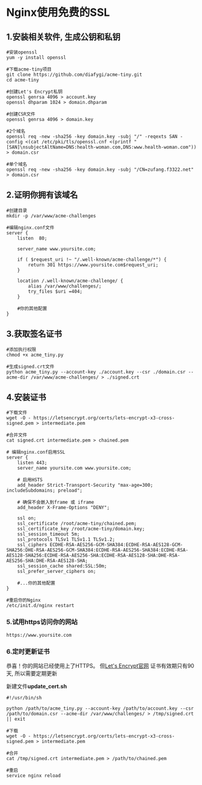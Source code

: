 Nginx使用免费的SSL
=================


## 1.安装相关软件, 生成公钥和私钥 ##
	#安装openssl
	yum -y install openssl

	#下载acme-tiny项目
	git clone https://github.com/diafygi/acme-tiny.git
	cd acme-tiny

	#创建Let's Encrypt私钥
	openssl genrsa 4096 > account.key 
	openssl dhparam 1024 > domain.dhparam

	#创建CSR文件
	openssl genrsa 4096 > domain.key

	#2个域名
	openssl req -new -sha256 -key domain.key -subj "/" -reqexts SAN -config <(cat /etc/pki/tls/openssl.cnf <(printf "[SAN]\nsubjectAltName=DNS:health-woman.com,DNS:www.health-woman.com")) > domain.csr
		
	#单个域名
	openssl req -new -sha256 -key domain.key -subj "/CN=zufang.f3322.net" > domain.csr

## 2.证明你拥有该域名 ##
	#创建目录
	mkdir -p /var/www/acme-challenges
	
	#编辑nginx.conf文件
	server {
	  	listen  80;

	  	server_name www.yoursite.com;

		if ( $request_uri !~ "/.well-known/acme-challenge/*") {
			return 301 https://www.yoursite.com$request_uri;
		}

		location /.well-known/acme-challenge/ {
			alias /var/www/challenges/;
			try_files $uri =404;
		}

		#你的其他配置
	}

## 3.获取签名证书 ##
	#添加执行权限
	chmod +x acme_tiny.py

	#生成signed.crt文件
	python acme_tiny.py --account-key ./account.key --csr ./domain.csr --acme-dir /var/www/acme-challenges/ > ./signed.crt


## 4.安装证书 ##
	#下载文件
	wget -O - https://letsencrypt.org/certs/lets-encrypt-x3-cross-signed.pem > intermediate.pem
	
	#合并文件
	cat signed.crt intermediate.pem > chained.pem
	
	# 编辑nginx.conf启用SSL
	server {
	  	listen 443;
	  	server_name yoursite.com www.yoursite.com;
		
		# 启用HSTS
		add_header Strict-Transport-Security "max-age=300; includeSubdomains; preload";

		# 确保不会嵌入到frame 或 iframe
		add_header X-Frame-Options "DENY";

	  	ssl on;
	  	ssl_certificate /root/acme-tiny/chained.pem;
	  	ssl_certificate_key /root/acme-tiny/domain.key;
	  	ssl_session_timeout 5m;
	  	ssl_protocols TLSv1 TLSv1.1 TLSv1.2;
	  	ssl_ciphers ECDHE-RSA-AES256-GCM-SHA384:ECDHE-RSA-AES128-GCM-SHA256:DHE-RSA-AES256-GCM-SHA384:ECDHE-RSA-AES256-SHA384:ECDHE-RSA-AES128-SHA256:ECDHE-RSA-AES256-SHA:ECDHE-RSA-AES128-SHA:DHE-RSA-AES256-SHA:DHE-RSA-AES128-SHA;
	  	ssl_session_cache shared:SSL:50m;
	  	ssl_prefer_server_ciphers on;

	  	#...你的其他配置
	}
	
	#重启你的Nginx
	/etc/init.d/nginx restart


### 5.试用https访问你的网站 ###
	https://www.yoursite.com


### 6.定时更新证书 ###
恭喜！你的网站已经使用上了HTTPS。 但[Let's Encrypt官网](https://letsencrypt.org/) 证书有效期只有90天, 所以需要定期更新

新建文件**update_cert.sh**
	
	#!/usr/bin/sh
	
	python /path/to/acme_tiny.py --account-key /path/to/account.key --csr /path/to/domain.csr --acme-dir /var/www/challenges/ > /tmp/signed.crt || exit
	
	#下载
	wget -O - https://letsencrypt.org/certs/lets-encrypt-x3-cross-signed.pem > intermediate.pem
	
	#合并
	cat /tmp/signed.crt intermediate.pem > /path/to/chained.pem
	
	#重启
	service nginx reload
